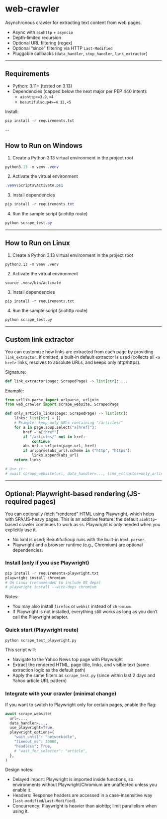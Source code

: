 # web-crawler
Asynchronous crawler for extracting text content from web pages.

- Async with `aiohttp` + `asyncio`
- Depth-limited recursion
- Optional URL filtering (regex)
- Optional “since” filtering via HTTP `Last-Modified`
- Pluggable callbacks (`data_handler`, `stop_handler`, `link_extractor`)

---

## Requirements

- Python: 3.11+ (tested on 3.13)
- Dependencies (capped below the next major per PEP 440 intent):
  - `aiohttp>=3.9,<4`
  - `beautifulsoup4>=4.12,<5`

Install:
```shell
pip install -r requirements.txt
```

--

## How to Run on Windows

1) Create a Python 3.13 virtual environment in the project root
```powershell
python3.13 -m venv .venv
```

2) Activate the virtual environment
```powershell
.venv\Scripts\Activate.ps1
```

3) Install dependencies
```powershell
pip install -r requirements.txt
```

4) Run the sample script (aiohttp route)
```powershell
python scrape_test.py
```

---

## How to Run on Linux

1) Create a Python 3.13 virtual environment in the project root
```shell
python3.13 -m venv .venv
```

2) Activate the virtual environment
```shell
source .venv/bin/activate
```

3) Install dependencies
```shell
pip install -r requirements.txt
```

4) Run the sample script (aiohttp route)
```shell
python scrape_test.py
```

---

## Custom link extractor

You can customize how links are extracted from each page by providing `link_extractor`.
If omitted, a built-in default extractor is used (collects all `<a href>` links, resolves to absolute URLs, and keeps only http/https).

Signature:
```python
def link_extractor(page: ScrapedPage) -> list[str]: ...
```

Example:

```python
from urllib.parse import urlparse, urljoin
from web_crawler import scrape_website, ScrapedPage

def only_article_links(page: ScrapedPage) -> list[str]:
    links: list[str] = []
    # Example: keep only URLs containing "/articles/"
    for a in page.soup.select("a[href]"):
        href = a["href"]
        if "/articles/" not in href:
            continue
        abs_url = urljoin(page.url, href)
        if urlparse(abs_url).scheme in ("http", "https"):
            links.append(abs_url)
    return links

# Use it:
# await scrape_website(url, data_handler=..., link_extractor=only_article_links)
```

---

## Optional: Playwright-based rendering (JS-required pages)

You can optionally fetch “rendered” HTML using Playwright, which helps with SPA/JS-heavy pages. This is an additive feature: the default `aiohttp`-based crawler continues to work as-is. Playwright is only needed when you explicitly use it.

- No lxml is used; BeautifulSoup runs with the built-in `html.parser`.
- Playwright and a browser runtime (e.g., Chromium) are optional dependencies.

### Install (only if you use Playwright)

```bash
pip install -r requirements-playwright.txt
playwright install chromium
# On Linux (recommended to include OS deps)
# playwright install --with-deps chromium
```

Notes:
- You may also install `firefox` or `webkit` instead of `chromium`.
- If Playwright is not installed, everything still works as long as you don’t call the Playwright adapter.

### Quick start (Playwright route)

```bash
python scrape_test_playwright.py
```

This script will:
- Navigate to the Yahoo News top page with Playwright
- Extract the rendered HTML, page title, links, and visible text (same extraction logic as the default path)
- Apply the same filters as `scrape_test.py` (since within last 2 days and Yahoo article URL pattern)

### Integrate with your crawler (minimal change)

If you want to switch to Playwright only for certain pages, enable the flag:

```python
await scrape_website(
  url=...,
  data_handler=...,
  use_playwright=True,
  playwright_options={
    "wait_until": "networkidle",
    "timeout_ms": 30000,
    "headless": True,
    # "wait_for_selector": "article",
  },
)
```

Design notes:
- Delayed import: Playwright is imported inside functions, so environments without Playwright/Chromium are unaffected unless you enable it.
- Headers: Response headers are accessed in a case-insensitive way (`last-modified`/`Last-Modified`).
- Concurrency: Playwright is heavier than aiohttp; limit parallelism when using it.